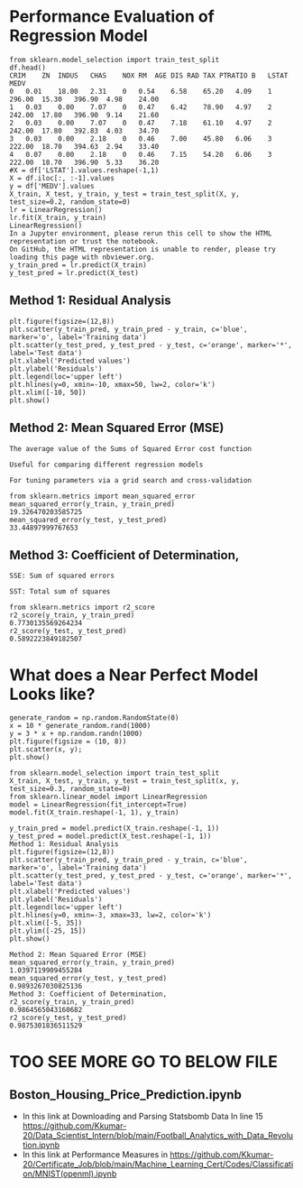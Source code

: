 # Performance Evaluation of Regression Model
```
from sklearn.model_selection import train_test_split
df.head()
CRIM	ZN	INDUS	CHAS	NOX	RM	AGE	DIS	RAD	TAX	PTRATIO	B	LSTAT	MEDV
0	0.01	18.00	2.31	0	0.54	6.58	65.20	4.09	1	296.00	15.30	396.90	4.98	24.00
1	0.03	0.00	7.07	0	0.47	6.42	78.90	4.97	2	242.00	17.80	396.90	9.14	21.60
2	0.03	0.00	7.07	0	0.47	7.18	61.10	4.97	2	242.00	17.80	392.83	4.03	34.70
3	0.03	0.00	2.18	0	0.46	7.00	45.80	6.06	3	222.00	18.70	394.63	2.94	33.40
4	0.07	0.00	2.18	0	0.46	7.15	54.20	6.06	3	222.00	18.70	396.90	5.33	36.20
#X = df['LSTAT'].values.reshape(-1,1)
X = df.iloc[:, :-1].values
y = df['MEDV'].values
X_train, X_test, y_train, y_test = train_test_split(X, y, test_size=0.2, random_state=0)
lr = LinearRegression()
lr.fit(X_train, y_train)
LinearRegression()
In a Jupyter environment, please rerun this cell to show the HTML representation or trust the notebook.
On GitHub, the HTML representation is unable to render, please try loading this page with nbviewer.org.
y_train_pred = lr.predict(X_train)
y_test_pred = lr.predict(X_test)
```
## Method 1: Residual Analysis
```
plt.figure(figsize=(12,8))
plt.scatter(y_train_pred, y_train_pred - y_train, c='blue', marker='o', label='Training data')
plt.scatter(y_test_pred, y_test_pred - y_test, c='orange', marker='*', label='Test data')
plt.xlabel('Predicted values')
plt.ylabel('Residuals')
plt.legend(loc='upper left')
plt.hlines(y=0, xmin=-10, xmax=50, lw=2, color='k')
plt.xlim([-10, 50])
plt.show()
```
## Method 2: Mean Squared Error (MSE)
```
The average value of the Sums of Squared Error cost function

Useful for comparing different regression models

For tuning parameters via a grid search and cross-validation

from sklearn.metrics import mean_squared_error
mean_squared_error(y_train, y_train_pred)
19.326470203585725
mean_squared_error(y_test, y_test_pred)
33.44897999767653
```
## Method 3: Coefficient of Determination, 
```
SSE: Sum of squared errors

SST: Total sum of squares

from sklearn.metrics import r2_score
r2_score(y_train, y_train_pred)
0.7730135569264234
r2_score(y_test, y_test_pred)
0.5892223849182507
```
# What does a Near Perfect Model Looks like?
```
generate_random = np.random.RandomState(0)
x = 10 * generate_random.rand(1000)
y = 3 * x + np.random.randn(1000)
plt.figure(figsize = (10, 8))
plt.scatter(x, y);
plt.show()

from sklearn.model_selection import train_test_split
X_train, X_test, y_train, y_test = train_test_split(x, y, test_size=0.3, random_state=0)
from sklearn.linear_model import LinearRegression
model = LinearRegression(fit_intercept=True)
model.fit(X_train.reshape(-1, 1), y_train)

y_train_pred = model.predict(X_train.reshape(-1, 1))
y_test_pred = model.predict(X_test.reshape(-1, 1))
Method 1: Residual Analysis
plt.figure(figsize=(12,8))
plt.scatter(y_train_pred, y_train_pred - y_train, c='blue', marker='o', label='Training data')
plt.scatter(y_test_pred, y_test_pred - y_test, c='orange', marker='*', label='Test data')
plt.xlabel('Predicted values')
plt.ylabel('Residuals')
plt.legend(loc='upper left')
plt.hlines(y=0, xmin=-3, xmax=33, lw=2, color='k')
plt.xlim([-5, 35])
plt.ylim([-25, 15])
plt.show()

Method 2: Mean Squared Error (MSE)
mean_squared_error(y_train, y_train_pred)
1.0397119909455284
mean_squared_error(y_test, y_test_pred)
0.9893267030825136
Method 3: Coefficient of Determination, 
r2_score(y_train, y_train_pred)
0.9864565043160682
r2_score(y_test, y_test_pred)
0.9875301836511529
```
# TOO SEE MORE GO TO BELOW FILE
## Boston_Housing_Price_Prediction.ipynb
- In this link at Downloading and Parsing Statsbomb Data In line 15 https://github.com/Kkumar-20/Data_Scientist_Intern/blob/main/Football_Analytics_with_Data_Revolution.ipynb
- In this link at Performance Measures in https://github.com/Kkumar-20/Certificate_Job/blob/main/Machine_Learning_Cert/Codes/Classification/MNIST(openml).ipynb
